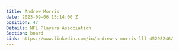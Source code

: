 ```yaml
---
title: Andrew Morris
date: 2023-09-06 15:14:00 Z
position: 47
Details: NFL Players Association
Section: board
Link: https://www.linkedin.com/in/andrew-v-morris-lll-45298246/
---
```



